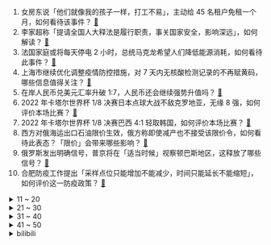 1. 女房东说「他们就像我的孩子一样，打工不易」，主动给 45 名租户免租一个月，如何看待该事件？ [:link:](https://www.zhihu.com/question/570131630)
2. 李家超称「提请全国人大释法是履行职责，事关国家安全，影响深远」，如何解读？ [:link:](https://www.zhihu.com/question/570388686)
3. 法国家庭或将每天停电 2 小时，总统马克龙希望人们降低能源消耗，如何看待此事件？ [:link:](https://www.zhihu.com/question/570449978)
4. 上海市继续优化调整疫情防控措施，对 7 天内无核酸检测记录的不再赋黄码，哪些信息值得关注？ [:link:](https://www.zhihu.com/question/570566304)
5. 在岸人民币兑美元汇率升破 1:7，人民币还会继续强势升值吗？ [:link:](https://www.zhihu.com/question/570433835)
6. 2022 年卡塔尔世界杯 1/8 决赛日本点球大战不敌克罗地亚，无缘 8 强，如何评价本场比赛？ [:link:](https://www.zhihu.com/question/570591123)
7. 2022 年卡塔尔世界杯 1/8 决赛巴西 4:1 轻取韩国，如何评价本场比赛？ [:link:](https://www.zhihu.com/question/570591460)
8. 西方对俄海运出口石油限价生效，俄方称即使减产也不接受该限价令，如何看待此表态？「限价」会带来哪些影响？ [:link:](https://www.zhihu.com/question/570416284)
9. 俄罗斯发出明确信号，普京将在「适当时候」视察顿巴斯地区，这释放了哪些信号？ [:link:](https://www.zhihu.com/question/570418714)
10. 合肥防疫工作提出「采样点位只能增加不能减少，时间只能延长不能缩短」，如何评价这一防疫政策？ [:link:](https://www.zhihu.com/question/570452719)
<details>
<summary>11 ~ 20</summary>

11. 再度止步十六强，如何评价卡塔尔世界杯上日本队的表现？ [:link:](https://www.zhihu.com/question/570611075)
12. 如何评价俄罗斯萨拉托夫空军基地被不明无人机袭击导致两架图95核战略轰炸机受损和两人受伤？ [:link:](https://www.zhihu.com/question/570589126)
13. 领导赶你走的手段有哪些？ [:link:](https://www.zhihu.com/question/568740186)
14. 保定回应市民称周边疑似较多阳性，称「网上夸张的成分太大」，当地实际情况如何？ [:link:](https://www.zhihu.com/question/570585469)
15. 如何看待多地宣布「歌可唱、舞可跳，部分只查绿码」？对市民生活会产生什么影响？ [:link:](https://www.zhihu.com/question/570180795)
16. 如何评价 ChatGPT ？会取代搜索引擎吗？ [:link:](https://www.zhihu.com/question/570062224)
17. 亚洲球队无一晋级卡塔尔世界杯八强，如何评价他们在本届世界杯上的表现？ [:link:](https://www.zhihu.com/question/570631051)
18. 为什么 m1 采用大小核设计却没有 intel 的问题？ [:link:](https://www.zhihu.com/question/569563024)
19. 专家称，奥密克戎变异株导致肺炎或者重症、危重症的「比例相对较低」，有什么信息值得关注？ [:link:](https://www.zhihu.com/question/570577434)
20. 有哪些有趣又传奇的世界杯历史故事能够讲给孩子听？ [:link:](https://www.zhihu.com/question/565191457)
</details>
<details>
<summary>21 ~ 30</summary>

21. 专家提出松动的疫情防控政策必然会带来持续增长的感染者，我们如何与新冠病毒相处？感染新冠怎么办？ [:link:](https://www.zhihu.com/question/570506792)
22. 马克龙称「拜登和他同意『解决』美国《通胀削减法案》引发的问题」，其中哪些信息值得关注？ [:link:](https://www.zhihu.com/question/570568368)
23. 孩子的题做的和答案一样，老师说孩子抄题了，但是孩子自己做的，气的孩子哭了，该怎么办? [:link:](https://www.zhihu.com/question/561251061)
24. 2023 年整个汽车行业预计会发生哪些变化？ [:link:](https://www.zhihu.com/question/568629776)
25. 想给孩子换个环境更好的幼儿园，但是小孩子不想换，我该尊重小朋友的选择吗? [:link:](https://www.zhihu.com/question/568957565)
26. 从整个宇宙来看，人类有无可能已经点错了科技树？ [:link:](https://www.zhihu.com/question/36247563)
27. 为什么「一钟头、一星期、一小时」的「一」可以是二声，而「一分钟」不行？ [:link:](https://www.zhihu.com/question/570323604)
28. 考CFA证书需要具备哪些条件？ [:link:](https://www.zhihu.com/question/38865375)
29. 徐州百亿级光伏项目工地突发火灾，致 5 死 2 伤，起火原因是什么？会造成哪些影响？ [:link:](https://www.zhihu.com/question/570238640)
30. 浙江已制定新冠分级诊疗方案，新冠感染者将到定点医院诊治，还有哪些信息需要关注？ [:link:](https://www.zhihu.com/question/570562190)
</details>
<details>
<summary>31 ~ 40</summary>

31. 随着北约20国表示非常疲惫，乌克兰会面临被放弃的风险吗？ [:link:](https://www.zhihu.com/question/569518861)
32. 全国至少 48 市宣布大部分公共场所不再查核酸，多地不再常态化检测，个人如何做好防护？ [:link:](https://www.zhihu.com/question/570665058)
33. 报道称加拿大欲向台海派更多军舰，外交部称「反对任何国家以航行自由为名威胁中国主权」，如何看待加方意图？ [:link:](https://www.zhihu.com/question/570538614)
34. 你有什么自己悟出来的道理吗？ [:link:](https://www.zhihu.com/question/557600391)
35. 孩子画过什么画让你非常震惊？ [:link:](https://www.zhihu.com/question/341046974)
36. 徒步为你的生活带来了什么意义和乐趣？ [:link:](https://www.zhihu.com/question/568620917)
37. 英官员称「如重要机构人员罢工，或调动军队维持公共服务」，释放了哪些信息？ [:link:](https://www.zhihu.com/question/570463423)
38. 日本的茶道真的是从中国传去的吗？ [:link:](https://www.zhihu.com/question/570371530)
39. 多地疫情防控措施放宽，普通人应该以何种心态去面对这件事，同时应该做哪些准备？ [:link:](https://www.zhihu.com/question/570415379)
40. 欧洲理事会主席米歇尔称「欧盟比美国更受俄乌冲突之苦，美国却只顾自己经济利益」，如何看待此番言论？ [:link:](https://www.zhihu.com/question/570347304)
</details>
<details>
<summary>41 ~ 50</summary>

41. 3000 余只银行理财产品「破净」引发赎回潮，打破刚兑会有哪些影响？银行理财产品保本一去不复返了吗？ [:link:](https://www.zhihu.com/question/570349480)
42. 乌克兰的平均气温降到零度以下，会对战事发生什么样影响? [:link:](https://www.zhihu.com/question/570398017)
43. 你珍藏了哪些绝版的或市面上已经难以买到的书？ [:link:](https://www.zhihu.com/question/19560612)
44. 12 月 5 日 24 时国内成品油价格「两连跌」，加满一箱油少花约 17.5 元，哪些信息值得关注？ [:link:](https://www.zhihu.com/question/570418129)
45. 从小到大，能让你感到最幸福的食物是什么？ [:link:](https://www.zhihu.com/question/570132469)
46. 30岁了你还有勇气重新选择一份工作吗？ [:link:](https://www.zhihu.com/question/568758714)
47. 旅途记忆中，让你最偏爱的一条街是什么？ [:link:](https://www.zhihu.com/question/569812035)
48. 美侦察船在南海活动频繁，试图立体监控南海，有哪些信息值得关注？ [:link:](https://www.zhihu.com/question/570420811)
49. 如何看待欧盟高官呼吁在世贸组织起诉美国「不再相信谈判可解决美欧经贸冲突」，这会带来哪些影响？ [:link:](https://www.zhihu.com/question/570415496)
50. 旅途中你曾拍下过哪些有意思的地铁、公交、火车站？ [:link:](https://www.zhihu.com/question/569811965)
</details><details>
<summary>bilibili</summary>

1. 一位粉丝想看到自己奔跑的样子 [:link:](//www.bilibili.com/video/BV1ED4y1Y7dc)
2. 羊村（3） [:link:](//www.bilibili.com/video/BV1Y44y1Q7BL)
3. 风雨夜深人散尽，孤灯犹唤卖汤圆。夜夜除非，好酒留人醉。还原古画会滚的灯笼《滚灯》 [:link:](//www.bilibili.com/video/BV1MG411T7AV)
4. 《原神》流浪者角色PV——「灰烬」 [:link:](//www.bilibili.com/video/BV1J24y1k7Ky)
5. 火柴人 VS 我的世界系列第三十集 国王（The King） [:link:](//www.bilibili.com/video/BV1Jv4y1o7fU)
6. 苦难是把磨刀石，你终将被打磨得锋利无比 [:link:](//www.bilibili.com/video/BV1r841157L2)
7. 汪？ [:link:](//www.bilibili.com/video/BV1M84y167Yy)
8. 伟大的骗子（分享一个奇怪的故事） [:link:](//www.bilibili.com/video/BV1G14y1J7Dh)
9. 【世界杯/拟人】如果参赛国变成emoji美少女？ [:link:](//www.bilibili.com/video/BV1Jg411H7K5)
10. 你账号里的硬币值多少钱？ [:link:](//www.bilibili.com/video/BV1Z44y1U7eq)
<details>
<summary>11 ~ 20</summary>

11. 想了解一下我就进来看，觉得耐心看完的人很温柔！ [:link:](//www.bilibili.com/video/BV1eG411u75w)
12. 为什么《星际穿越》的配乐，你一听就想哭？【银屏系】丨机核 [:link:](//www.bilibili.com/video/BV1524y1k787)
13. 妹妹篡位成功，这个帐号归我啦，拿来吧你！！ [:link:](//www.bilibili.com/video/BV1tM41167EH)
14. 最后的战斗！对决方腊！忠义的代价是？《水浒传》P49 [:link:](//www.bilibili.com/video/BV1Ye411N7eg)
15. 芬兰家人被啤酒鱼惊艳到抱盆喝汤！为了客家三酿疯狂抢起来！侄女恋情再遇轮番攻势！生日庆祝感动哭！ [:link:](//www.bilibili.com/video/BV1cR4y117kW)
16. 历时9个月！我和影视飓风的圆梦之行 [:link:](//www.bilibili.com/video/BV1B14y1E7pz)
17. 波 奇 米 亚 狂 想 曲 [:link:](//www.bilibili.com/video/BV13v4y1o7PJ)
18. 花费3000元爆肝10小时！我做出了比原版还贵的扑克牌！ [:link:](//www.bilibili.com/video/BV1fG4y1G7Bb)
19. 开局氪7000块！从肝开始的阴阳师，想成为大佬的第一天#1 [:link:](//www.bilibili.com/video/BV1Lg411H7f5)
20. 这操作也太离谱了！！ [:link:](//www.bilibili.com/video/BV18G4y1R7Nc)
</details>
<details>
<summary>21 ~ 30</summary>

21. 医生一眼就看出了我的问题 [:link:](//www.bilibili.com/video/BV1P24y1k7XT)
22. ⚠️原神氪金32W慈善博主，在线送10只散兵、一斗、雷神、凌人！！！！ [:link:](//www.bilibili.com/video/BV13e411K7Qa)
23. 「小泽」我感染了新冠病毒。 [:link:](//www.bilibili.com/video/BV1ZG4y1G7sF)
24. 我这照片哪里出了问题？ [:link:](//www.bilibili.com/video/BV1V84y167mY)
25. 耗时278天！这个视频是我们全部的青春！！！ [:link:](//www.bilibili.com/video/BV1584y167sD)
26. 【原神】妈！我不要这个黄毛当我爸爸啊！！！ [:link:](//www.bilibili.com/video/BV19R4y1y7Ws)
27. 【鉴定热门】某千万级食品安全科普up连黄豆芽和绿豆芽都不认识？信口科普第一人？ [:link:](//www.bilibili.com/video/BV1YP4y197QP)
28. 真实大女主爽文！她如何用一幅画，让整个宫廷的男人疯狂！【透明的她 03】 [:link:](//www.bilibili.com/video/BV1HG4y1R7jE)
29. 【原神】胡桃超美睡裙！你的女友胡桃——「旅途小憩」 [:link:](//www.bilibili.com/video/BV1PG411T7ea)
30. 一次普通的出行，竟成了迷惑行为大赏 [:link:](//www.bilibili.com/video/BV1EP411M71G)
</details>
<details>
<summary>31 ~ 40</summary>

31. 男朋友有了兄弟就忘了我！可以理解……才怪！ [:link:](//www.bilibili.com/video/BV1Qg411n7dx)
32. 简单研究了一下时尚 [:link:](//www.bilibili.com/video/BV1w24y1k7kh)
33. 轻改地狱！村头厕所没纸了？2023年一月新番扫雷推荐 [:link:](//www.bilibili.com/video/BV1g44y1S7Y3)
34. 英语亮剑玩的就是西海岸 [:link:](//www.bilibili.com/video/BV18e411N76q)
35. 传统口技教学《老狗吠深巷》 [:link:](//www.bilibili.com/video/BV1sP4y197Tu)
36. 山羊闻蜡，这就是传说中的羊群效应吗？ [:link:](//www.bilibili.com/video/BV1mK411X7Eq)
37. 原来是小憋山 [:link:](//www.bilibili.com/video/BV1J24y1k76b)
38. 【坤坤子】不想要小黑子 - 豎屏 [:link:](//www.bilibili.com/video/BV1P841157RH)
39. 当一个秃头梳起了高马尾，结果居然… [:link:](//www.bilibili.com/video/BV1LP4y1Q7dZ)
40. 经典s1大战卡卡西 [:link:](//www.bilibili.com/video/BV1484y167uP)
</details>
<details>
<summary>41 ~ 50</summary>

41. 优菈核爆910w，载入原神核爆史册。 [:link:](//www.bilibili.com/video/BV1mK411X7Te)
42. 我没错....请取关我吧... [:link:](//www.bilibili.com/video/BV1cG411T7rT)
43. 魈：如果在十八我没能送你花~ [:link:](//www.bilibili.com/video/BV1rG4y1G7pZ)
44. 长生不老，不死不灭，你愿意吗？经典网剧《灵魂摆渡》第十七回 [:link:](//www.bilibili.com/video/BV1A14y1J78e)
45. 汽 车 人 征 兵 宣 传 [:link:](//www.bilibili.com/video/BV1oK411R77m)
46. “你管这叫世界杯主题曲？” [:link:](//www.bilibili.com/video/BV1o14y1E7xG)
47. 歌曲名最后的英文后缀都是什么意思？ [:link:](//www.bilibili.com/video/BV1SP4y19799)
48. 康师傅看了想打人！只是多了亿点点牛肉…… [:link:](//www.bilibili.com/video/BV1s44y1Q7sq)
49. 十年过去，我才真正看懂了《一代宗师》！ [:link:](//www.bilibili.com/video/BV1vP4y197rT)
50. 拜托，谁会看妹妹跳舞看那么久呢？ [:link:](//www.bilibili.com/video/BV15D4y1e7u2)
</details>
<details>
<summary>51 ~ 60</summary>

51. 这个名字让我足足笑了2分55秒！ [:link:](//www.bilibili.com/video/BV1B84y1C78H)
52. “明明可以靠演技吃饭，偏要踢球” [:link:](//www.bilibili.com/video/BV1iP4y197XS)
53. 炫富的最高境界，史上最“壕”家族——沙特王室 [:link:](//www.bilibili.com/video/BV1AM411r7mR)
54. 请问这个游戏可以去米哈游应聘吗？ [:link:](//www.bilibili.com/video/BV1f44y1U7hT)
55. 【阿斗】一手烂牌打成王炸，小狼女二丫霸气变身顶级无面者！美剧史诗巨作《权力的游戏》第22期 [:link:](//www.bilibili.com/video/BV1WP411M71e)
56. 【原神】抽奖送你任意两只满命5星UP角色！（内含离谱抽卡现场） [:link:](//www.bilibili.com/video/BV17P4y1Q7YB)
57. 你追到我，我就让你…… [:link:](//www.bilibili.com/video/BV1FR4y117oa)
58. “每当我撑不下去，就会打开这个视频！” [:link:](//www.bilibili.com/video/BV1Eg411H7J1)
59. 我好像解锁了这玩意儿的正确吃法！ [:link:](//www.bilibili.com/video/BV1M24y1k7YP)
60. 【云虫】【动态壁纸】“带我去远方” [:link:](//www.bilibili.com/video/BV19W4y1u7yR)
</details>
<details>
<summary>61 ~ 70</summary>

61. 当你正确开嗓之后，你的声音到底有多好听？ [:link:](//www.bilibili.com/video/BV1xv4y1o75X)
62. 这就是聊天不加表情的区别 [:link:](//www.bilibili.com/video/BV1Kg411H7xw)
63. 评分5.5！这部动画砸钱无数，却让原作风评被害...... [:link:](//www.bilibili.com/video/BV1VG4y1V7ca)
64. 钟楼南门老奶奶居然以前是老中医 [:link:](//www.bilibili.com/video/BV1Ed4y187rF)
65. 【STN快报6.5季16】卡普空伙食有点差，金狮子打我都没劲 [:link:](//www.bilibili.com/video/BV17d4y147Kh)
66. 英语速记，如果当时英语老师这么教，我早已是世界闻名的外交家 [:link:](//www.bilibili.com/video/BV1iY411d7zf)
67. ★我的世界★永恒的MC生存又回来了 [:link:](//www.bilibili.com/video/BV1Wd4y147YM)
68. S13最骚套路！比无限火力还无限火力！好可怕！【有点骚东西迷你版】 [:link:](//www.bilibili.com/video/BV1jG4y1R7H4)
69. 很难想象坐在电脑对面的是个人 [:link:](//www.bilibili.com/video/BV1qe411N7JD)
70. 你买三千万南极队赢是吧！ [:link:](//www.bilibili.com/video/BV1HP411M7zA)
</details>
<details>
<summary>71 ~ 80</summary>

71. 黄衣宝宝 圣诞特别版！我的厨房着火了！ [:link:](//www.bilibili.com/video/BV1C14y1E7kC)
72. 梅西C罗首次公开谈论国足，并提出宝贵建议 [:link:](//www.bilibili.com/video/BV1Nv4y1R7J7)
73. 【水果猎人】网络热门水果鉴定25 [:link:](//www.bilibili.com/video/BV1uv4y1o79Z)
74. 10分钟，10块钱可以做出来的六种面 [:link:](//www.bilibili.com/video/BV1xP411M7P1)
75. 暴杀JJking：科技神王！彻底疯狂！爆杀连体婴必备！ [:link:](//www.bilibili.com/video/BV19g411n79G)
76. 深夜路边摊，炒饼丝炒泡面配上撸不完的烤串！ [:link:](//www.bilibili.com/video/BV1VP411M7yY)
77. 这样的非遗铁画你知道吗？ [:link:](//www.bilibili.com/video/BV1A44y1S7xf)
78. 100元能在瑞典超市买什么？熊肉驯鹿肉这里竟然都有卖！ [:link:](//www.bilibili.com/video/BV1aM41167gN)
79. 【鬼谷闲谈】以硅质构筑身体的硬核碳基生物 [:link:](//www.bilibili.com/video/BV18M41167kZ)
80. 球  王  姬  王 [:link:](//www.bilibili.com/video/BV1VP4y197si)
</details>
<details>
<summary>81 ~ 90</summary>

81. 只需52秒，学会1道传家菜，糖溜土豆片！ [:link:](//www.bilibili.com/video/BV1iD4y1Y7a8)
82. 如果此生注定平凡，你要怎么办？ [:link:](//www.bilibili.com/video/BV1914y1E7NE)
83. 要建造一万米的高楼，要考虑什么？【司徒之脑洞】 [:link:](//www.bilibili.com/video/BV1Pv4y1o7zR)
84. 💪B站版《健身新手的减脂完全手册》™💪 [:link:](//www.bilibili.com/video/BV1AM411r7z3)
85. 【趣味地理】卡塔尔花的钱都能成为一道地理题？！ [:link:](//www.bilibili.com/video/BV1pK411X7ZE)
86. “ B 站 游 戏 玩 家 精 神 现 状 ” [:link:](//www.bilibili.com/video/BV1hK411X7cd)
87. 【萌新整活】珐露珊：我一百多岁了一定是长辈吧~ [:link:](//www.bilibili.com/video/BV1q84y1k7T7)
88. 把牙齿「种」进眼睛，就能重见光明 [:link:](//www.bilibili.com/video/BV1c24y1k7GH)
89. 这才是真正的元歌！！ [:link:](//www.bilibili.com/video/BV18K411X77J)
90. “人间烟火气，最抚凡人心”❺ [:link:](//www.bilibili.com/video/BV1yK411R7tG)
</details>
<details>
<summary>91 ~ 100</summary>

91. 不同月薪的居家办公现状 [:link:](//www.bilibili.com/video/BV1Se411N7Y7)
92. 关于你们说我在评论区乱认爹这件事 [:link:](//www.bilibili.com/video/BV1xG4y1R7ZM)
93. 黑暗时代！挑战1W元通关植物大战僵尸2！#4 [:link:](//www.bilibili.com/video/BV1hG411u7CF)
94. 什么是朋友？他说...  2 [:link:](//www.bilibili.com/video/BV17g411H7do)
95. 稻妻上分：八 重 摇 🦊 [:link:](//www.bilibili.com/video/BV15G4y1R7UQ)
96. 求 偶，但 卧 龙 凤 雏 [:link:](//www.bilibili.com/video/BV1AR4y11773)
97. “真理往往掌握在少数人手中” [:link:](//www.bilibili.com/video/BV1EG411T7wB)
98. 【电竞星快报】仁川双C！转会期官宣资讯合集（第四季41期） [:link:](//www.bilibili.com/video/BV1sG411u7Xf)
99. 最兴奋的一期！小伙终于吃到了“米其林三星”餐厅，真的有传闻那么神吗？ [:link:](//www.bilibili.com/video/BV1Se4y1M74u)
100. 前 方 高 甜！李峋真的把她宠回了眼里有光的公主！永远会为校园走到婚礼心动！ [:link:](//www.bilibili.com/video/BV1ug411H74z)
</details></details>